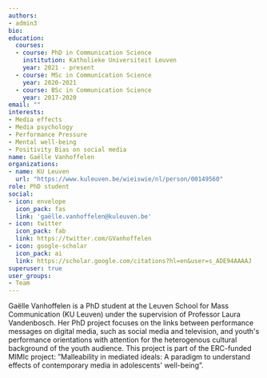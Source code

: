 ```yaml
---
authors:
- admin3
bio:
education:
  courses:
  - course: PhD in Communication Science
    institution: Katholieke Universiteit Leuven
    year: 2021 - present
  - course: MSc in Communication Science
    year: 2020-2021
  - course: BSc in Communication Science
    year: 2017-2020
email: ""
interests:
- Media effects
- Media psychology
- Performance Pressure
- Mental well-being
- Positivity Bias on social media
name: Gaëlle Vanhoffelen
organizations:
- name: KU Leuven
  url: "https://www.kuleuven.be/wieiswie/nl/person/00149560"
role: PhD student
social:
- icon: envelope
  icon_pack: fas
  link: 'gaëlle.vanhoffelen@kuleuven.be'
- icon: twitter
  icon_pack: fab
  link: https://twitter.com/GVanhoffelen
- icon: google-scholar
  icon_pack: ai
  link: https://scholar.google.com/citations?hl=en&user=s_ADE94AAAAJ
superuser: true
user_groups:
- Team
---
```


Gaëlle Vanhoffelen is a PhD student at the Leuven School for Mass Communication (KU Leuven) under the supervision of Professor Laura Vandenbosch. Her PhD project focuses on the links between performance messages on digital media, such as social media and television, and youth's performance orientations with attention for the heterogenous cultural background of the youth audience. This project is part of the ERC-funded MIMIc project: ”Malleability in mediated ideals: A paradigm to understand effects of contemporary media in adolescents' well-being”.